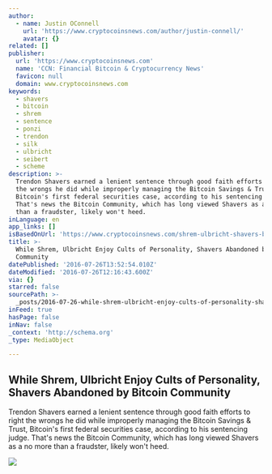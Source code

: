 ```yaml
---
author:
  - name: Justin OConnell
    url: 'https://www.cryptocoinsnews.com/author/justin-connell/'
    avatar: {}
related: []
publisher:
  url: 'https://www.cryptocoinsnews.com'
  name: 'CCN: Financial Bitcoin & Cryptocurrency News'
  favicon: null
  domain: www.cryptocoinsnews.com
keywords:
  - shavers
  - bitcoin
  - shrem
  - sentence
  - ponzi
  - trendon
  - silk
  - ulbricht
  - seibert
  - scheme
description: >-
  Trendon Shavers earned a lenient sentence through good faith efforts to right
  the wrongs he did while improperly managing the Bitcoin Savings & Trust,
  Bitcoin's first federal securities case, according to his sentencing judge.
  That's news the Bitcoin Community, which has long viewed Shavers as a no more
  than a fraudster, likely won't heed.
inLanguage: en
app_links: []
isBasedOnUrl: 'https://www.cryptocoinsnews.com/shrem-ulbricht-shavers-bitcoin/'
title: >-
  While Shrem, Ulbricht Enjoy Cults of Personality, Shavers Abandoned by Bitcoin
  Community
datePublished: '2016-07-26T13:52:54.010Z'
dateModified: '2016-07-26T12:16:43.600Z'
via: {}
starred: false
sourcePath: >-
  _posts/2016-07-26-while-shrem-ulbricht-enjoy-cults-of-personality-shavers-ab.md
inFeed: true
hasPage: false
inNav: false
_context: 'http://schema.org'
_type: MediaObject

---
```

<article style=""><h1>While Shrem, Ulbricht Enjoy Cults of Personality, Shavers Abandoned by Bitcoin Community</h1><p>Trendon Shavers earned a lenient sentence through good faith efforts to right the wrongs he did while improperly managing the Bitcoin Savings &amp; Trust, Bitcoin's first federal securities case, according to his sentencing judge. That's news the Bitcoin Community, which has long viewed Shavers as a no more than a fraudster, likely won't heed.</p><img src="https://www.cryptocoinsnews.com/wp-content/uploads/2016/05/Bitcoin-reveal.jpg" /></article>